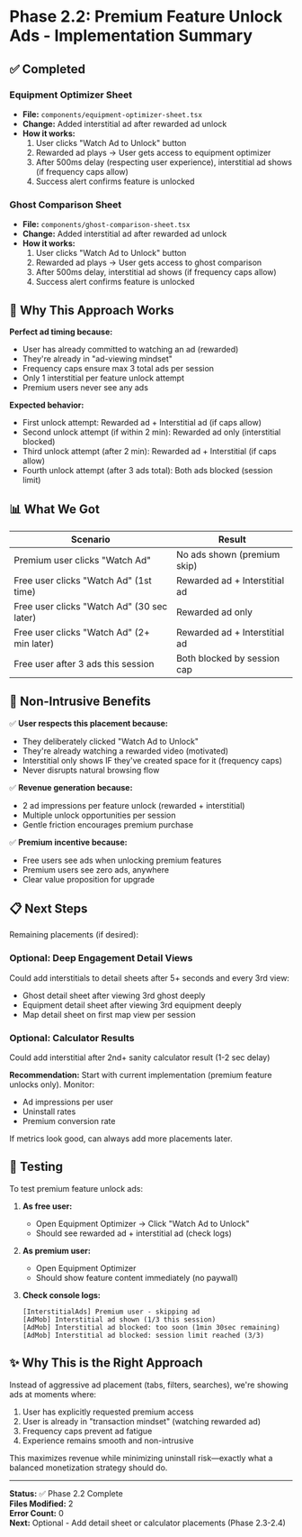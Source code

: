 # Phase 2.2: Premium Feature Unlock Ads - Implementation Summary

## ✅ Completed

### Equipment Optimizer Sheet
- **File:** `components/equipment-optimizer-sheet.tsx`
- **Change:** Added interstitial ad after rewarded ad unlock
- **How it works:**
  1. User clicks "Watch Ad to Unlock" button
  2. Rewarded ad plays → User gets access to equipment optimizer
  3. After 500ms delay (respecting user experience), interstitial ad shows (if frequency caps allow)
  4. Success alert confirms feature is unlocked

### Ghost Comparison Sheet
- **File:** `components/ghost-comparison-sheet.tsx`
- **Change:** Added interstitial ad after rewarded ad unlock
- **How it works:**
  1. User clicks "Watch Ad to Unlock" button
  2. Rewarded ad plays → User gets access to ghost comparison
  3. After 500ms delay, interstitial ad shows (if frequency caps allow)
  4. Success alert confirms feature is unlocked

## 🎯 Why This Approach Works

**Perfect ad timing because:**
- User has already committed to watching an ad (rewarded)
- They're already in "ad-viewing mindset"
- Frequency caps ensure max 3 total ads per session
- Only 1 interstitial per feature unlock attempt
- Premium users never see any ads

**Expected behavior:**
- First unlock attempt: Rewarded ad + Interstitial ad (if caps allow)
- Second unlock attempt (if within 2 min): Rewarded ad only (interstitial blocked)
- Third unlock attempt (after 2 min): Rewarded ad + Interstitial (if caps allow)
- Fourth unlock attempt (after 3 ads total): Both ads blocked (session limit)

## 📊 What We Got

| Scenario | Result |
|----------|--------|
| Premium user clicks "Watch Ad" | No ads shown (premium skip) |
| Free user clicks "Watch Ad" (1st time) | Rewarded ad + Interstitial ad |
| Free user clicks "Watch Ad" (30 sec later) | Rewarded ad only |
| Free user clicks "Watch Ad" (2+ min later) | Rewarded ad + Interstitial ad |
| Free user after 3 ads this session | Both blocked by session cap |

## 🚀 Non-Intrusive Benefits

✅ **User respects this placement because:**
- They deliberately clicked "Watch Ad to Unlock"
- They're already watching a rewarded video (motivated)
- Interstitial only shows IF they've created space for it (frequency caps)
- Never disrupts natural browsing flow

✅ **Revenue generation because:**
- 2 ad impressions per feature unlock (rewarded + interstitial)
- Multiple unlock opportunities per session
- Gentle friction encourages premium purchase

✅ **Premium incentive because:**
- Free users see ads when unlocking premium features
- Premium users see zero ads, anywhere
- Clear value proposition for upgrade

## 📋 Next Steps

Remaining placements (if desired):

### Optional: Deep Engagement Detail Views
Could add interstitials to detail sheets after 5+ seconds and every 3rd view:
- Ghost detail sheet after viewing 3rd ghost deeply
- Equipment detail sheet after viewing 3rd equipment deeply
- Map detail sheet on first map view per session

### Optional: Calculator Results
Could add interstitial after 2nd+ sanity calculator result (1-2 sec delay)

**Recommendation:** Start with current implementation (premium feature unlocks only). Monitor:
- Ad impressions per user
- Uninstall rates
- Premium conversion rate

If metrics look good, can always add more placements later.

## 🧪 Testing

To test premium feature unlock ads:

1. **As free user:**
   - Open Equipment Optimizer → Click "Watch Ad to Unlock"
   - Should see rewarded ad + interstitial ad (check logs)
   
2. **As premium user:**
   - Open Equipment Optimizer
   - Should show feature content immediately (no paywall)

3. **Check console logs:**
   ```
   [InterstitialAds] Premium user - skipping ad
   [AdMob] Interstitial ad shown (1/3 this session)
   [AdMob] Interstitial ad blocked: too soon (1min 30sec remaining)
   [AdMob] Interstitial ad blocked: session limit reached (3/3)
   ```

## ✨ Why This is the Right Approach

Instead of aggressive ad placement (tabs, filters, searches), we're showing ads at moments where:
1. User has explicitly requested premium access
2. User is already in "transaction mindset" (watching rewarded ad)
3. Frequency caps prevent ad fatigue
4. Experience remains smooth and non-intrusive

This maximizes revenue while minimizing uninstall risk—exactly what a balanced monetization strategy should do.

---

**Status:** ✅ Phase 2.2 Complete  
**Files Modified:** 2  
**Error Count:** 0  
**Next:** Optional - Add detail sheet or calculator placements (Phase 2.3-2.4)
